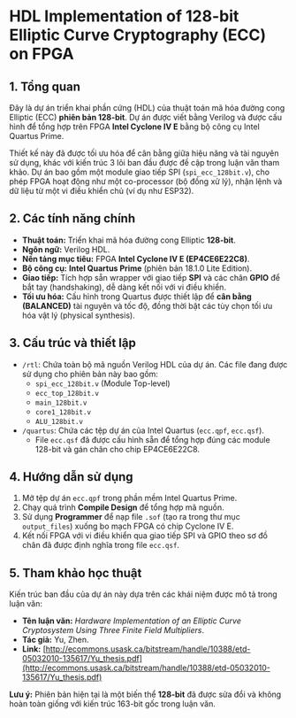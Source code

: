 # HDL Implementation of 128-bit Elliptic Curve Cryptography (ECC) on FPGA

## 1. Tổng quan

Đây là dự án triển khai phần cứng (HDL) của thuật toán mã hóa đường cong Elliptic (ECC) **phiên bản 128-bit**. Dự án được viết bằng Verilog và được cấu hình để tổng hợp trên FPGA **Intel Cyclone IV E** bằng bộ công cụ Intel Quartus Prime.

Thiết kế này đã được tối ưu hóa để cân bằng giữa hiệu năng và tài nguyên sử dụng, khác với kiến trúc 3 lõi ban đầu được đề cập trong luận văn tham khảo. Dự án bao gồm một module giao tiếp SPI (`spi_ecc_128bit.v`), cho phép FPGA hoạt động như một co-processor (bộ đồng xử lý), nhận lệnh và dữ liệu từ một vi điều khiển chủ (ví dụ như ESP32).

## 2. Các tính năng chính

* **Thuật toán:** Triển khai mã hóa đường cong Elliptic **128-bit**.
* **Ngôn ngữ:** Verilog HDL.
* **Nền tảng mục tiêu:** FPGA **Intel Cyclone IV E (EP4CE6E22C8)**.
* **Bộ công cụ:** **Intel Quartus Prime** (phiên bản 18.1.0 Lite Edition).
* **Giao tiếp:** Tích hợp sẵn wrapper với giao tiếp **SPI** và các chân **GPIO** để bắt tay (handshaking), dễ dàng kết nối với vi điều khiển.
* **Tối ưu hóa:** Cấu hình trong Quartus được thiết lập để **cân bằng (BALANCED)** tài nguyên và tốc độ, đồng thời bật các tùy chọn tối ưu hóa vật lý (physical synthesis).

## 3. Cấu trúc và thiết lập

* `/rtl`: Chứa toàn bộ mã nguồn Verilog HDL của dự án. Các file đang được sử dụng cho phiên bản này bao gồm:
    * `spi_ecc_128bit.v` (Module Top-level)
    * `ecc_top_128bit.v`
    * `main_128bit.v`
    * `core1_128bit.v`
    * `ALU_128bit.v`
* `/quartus`: Chứa các tệp dự án của Intel Quartus (`ecc.qpf`, `ecc.qsf`).
    * File `ecc.qsf` đã được cấu hình sẵn để tổng hợp đúng các module 128-bit và gán chân cho chip EP4CE6E22C8.

## 4. Hướng dẫn sử dụng

1.  Mở tệp dự án `ecc.qpf` trong phần mềm Intel Quartus Prime.
2.  Chạy quá trình **Compile Design** để tổng hợp mã nguồn.
3.  Sử dụng **Programmer** để nạp file `.sof` (tạo ra trong thư mục `output_files`) xuống bo mạch FPGA có chip Cyclone IV E.
4.  Kết nối FPGA với vi điều khiển qua giao tiếp SPI và GPIO theo sơ đồ chân đã được định nghĩa trong file `ecc.qsf`.

## 5. Tham khảo học thuật

Kiến trúc ban đầu của dự án này dựa trên các khái niệm được mô tả trong luận văn:
* **Tên luận văn:** *Hardware Implementation of an Elliptic Curve Cryptosystem Using Three Finite Field Multipliers*.
* **Tác giả:** Yu, Zhen.
* **Link:** [http://ecommons.usask.ca/bitstream/handle/10388/etd-05032010-135617/Yu_thesis.pdf](http://ecommons.usask.ca/bitstream/handle/10388/etd-05032010-135617/Yu_thesis.pdf)

**Lưu ý:** Phiên bản hiện tại là một biến thể **128-bit** đã được sửa đổi và không hoàn toàn giống với kiến trúc 163-bit gốc trong luận văn.
